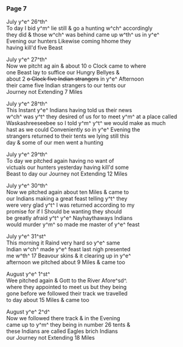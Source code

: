 <div style="page-break-before:always;"></div>

### Page 7

July y^e^ 26^th^\
To day I bid y^m^ lie still & go a hunting w^ch^ accordingly\
they did & those w^ch^ was behind came up w^th^ us in y^e^\
Evening our hunters Likewise coming hhome they\
having kill'd five Beast

July y^e^ 27^th^\
Now we pitcht ag ain & about 10 o Clock came to where\
one Beast lay to suffice our Hungry Bellyes &\
about 2 ~~o Clock five Indian strangers~~ in y^e^ Afternoon\
their came five Indian strangers to our tents our\
Journey not Extending 7 Miles

July y^e^ 28^th^\
This Instant y^e^ Indians having told us their news\
w^ch^ was y^t^ they desired of us for to meet y^m^ at a place called\
Waskashreeseebee so I told y^m^ y^t^ we would make as much\
hast as we could Conveniently so in y^e^ Evening the\
strangers returned to their tents we lying still this\
day & some of our men went a hunting

July y^e^ 29^th^\
To day we pitched again having no want of\
victuals our hunters yesterday having kill'd some\
Beast to day our Journey not Extending 12 Miles

July y^e^ 30^th^\
Now we pitched again about ten Miles & came to\
our Indians making a great feast telling y^t^ they\
were very glad y^t^ I was returned according to my\
promise for if I Should be wanting they should\
be greatly afraid y^t^ y^e^ Nayhaythaways Indians\
would murder y^m^ so made me master of y^e^ feast

July y^e^ 31^st^\
This morning it Raind very hard so y^e^ same\
Indian w^ch^ made y^e^ feast last nigh presented\
me w^th^ 17 Beavour skins & it clearing up in y^e^\
afternoon we pitched about 9 Miles & came too

August y^e^ 1^st^\
Wee pitched again & Gott to the River Afore^sd^.\
where they appointed to meet us but they being\
gone before we followed their track we travelled\
to day about 15 Miles & came too

August y^e^ 2^d^\
Now we followed there track & in the Evening\
came up to y^m^ they being in number 26 tents &\
these Indians are called Eagles brich Indians\
our Journey not Extending 18 Miles
